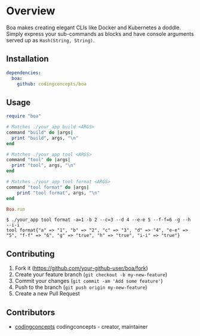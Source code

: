 # Overview

Boa makes creating elegant CLIs like Docker and Kubernetes a doddle.  Simply express your sub-commands as blocks and have console arguments served up as `Hash(String, String)`.

## Installation

``` yaml
dependencies:
  boa:
    github: codingconcepts/boa
```

## Usage

``` ruby
require "boa"

# Matches ./your_app build <ARGS>
command "build" do |args|
  print "build", args, "\n"
end

# Matches ./your_app tool <ARGS>
command "tool" do |args|
  print "tool", args, "\n"
end

# Matches ./your_app tool format <ARGS>
command "tool format" do |args|
	print "tool format", args, "\n"
end

Boa.run
```

```
$ ./your_app tool format -a=1 -b 2 --c=3 --d 4 --e-e 5 --f-f=6 -g --h --i-i
tool format{"a" => "1", "b" => "2", "c" => "3", "d" => "4", "e-e" => "5", "f-f" => "6", "g" => "true", "h" => "true", "i-i" => "true"}
```

## Contributing

1. Fork it (<https://github.com/your-github-user/boa/fork>)
2. Create your feature branch (`git checkout -b my-new-feature`)
3. Commit your changes (`git commit -am 'Add some feature'`)
4. Push to the branch (`git push origin my-new-feature`)
5. Create a new Pull Request

## Contributors

- [codingconcepts](https://github.com/codingconcepts) codingconcepts - creator, maintainer
